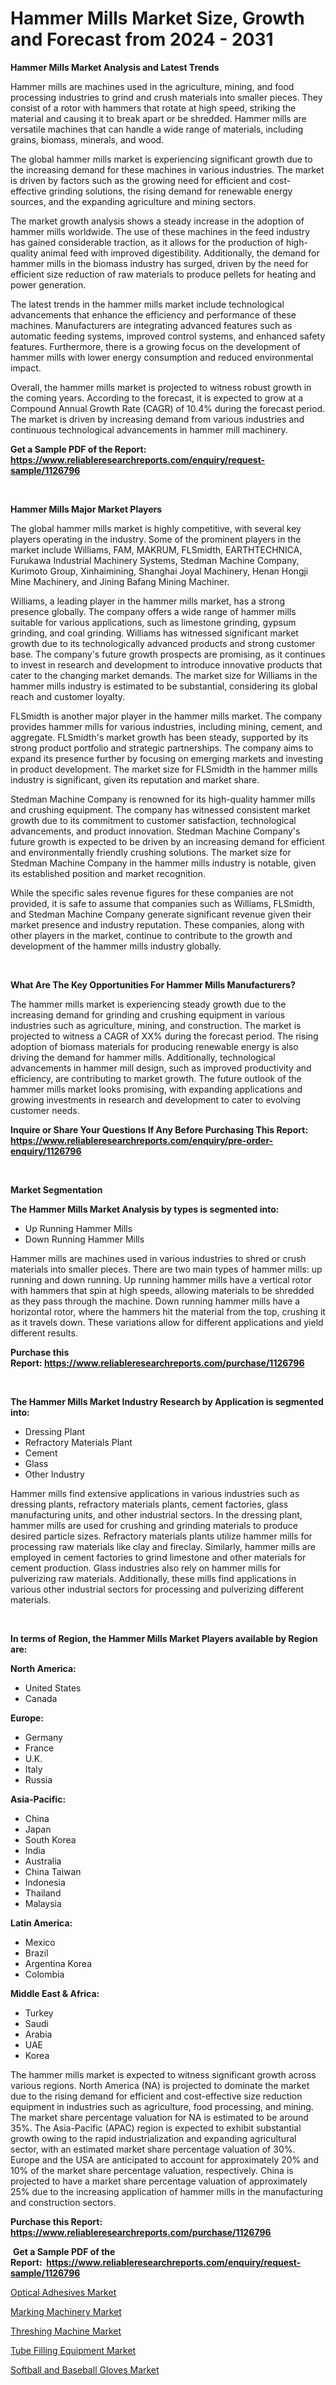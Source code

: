 <p><h1>Hammer Mills Market Size, Growth and Forecast from 2024 - 2031</h1></p><p><strong>Hammer Mills Market Analysis and Latest Trends</strong></p>
<p><p>Hammer mills are machines used in the agriculture, mining, and food processing industries to grind and crush materials into smaller pieces. They consist of a rotor with hammers that rotate at high speed, striking the material and causing it to break apart or be shredded. Hammer mills are versatile machines that can handle a wide range of materials, including grains, biomass, minerals, and wood.</p><p>The global hammer mills market is experiencing significant growth due to the increasing demand for these machines in various industries. The market is driven by factors such as the growing need for efficient and cost-effective grinding solutions, the rising demand for renewable energy sources, and the expanding agriculture and mining sectors.</p><p>The market growth analysis shows a steady increase in the adoption of hammer mills worldwide. The use of these machines in the feed industry has gained considerable traction, as it allows for the production of high-quality animal feed with improved digestibility. Additionally, the demand for hammer mills in the biomass industry has surged, driven by the need for efficient size reduction of raw materials to produce pellets for heating and power generation.</p><p>The latest trends in the hammer mills market include technological advancements that enhance the efficiency and performance of these machines. Manufacturers are integrating advanced features such as automatic feeding systems, improved control systems, and enhanced safety features. Furthermore, there is a growing focus on the development of hammer mills with lower energy consumption and reduced environmental impact.</p><p>Overall, the hammer mills market is projected to witness robust growth in the coming years. According to the forecast, it is expected to grow at a Compound Annual Growth Rate (CAGR) of 10.4% during the forecast period. The market is driven by increasing demand from various industries and continuous technological advancements in hammer mill machinery.</p></p>
<p><strong>Get a Sample PDF of the Report:&nbsp; <a href="https://www.reliableresearchreports.com/enquiry/request-sample/1126796">https://www.reliableresearchreports.com/enquiry/request-sample/1126796</a></strong></p>
<p>&nbsp;</p>
<p><strong>Hammer Mills Major Market Players</strong></p>
<p><p>The global hammer mills market is highly competitive, with several key players operating in the industry. Some of the prominent players in the market include Williams, FAM, MAKRUM, FLSmidth, EARTHTECHNICA, Furukawa Industrial Machinery Systems, Stedman Machine Company, Kurimoto Group, Xinhaimining, Shanghai Joyal Machinery, Henan Hongji Mine Machinery, and Jining Bafang Mining Machiner.</p><p>Williams, a leading player in the hammer mills market, has a strong presence globally. The company offers a wide range of hammer mills suitable for various applications, such as limestone grinding, gypsum grinding, and coal grinding. Williams has witnessed significant market growth due to its technologically advanced products and strong customer base. The company's future growth prospects are promising, as it continues to invest in research and development to introduce innovative products that cater to the changing market demands. The market size for Williams in the hammer mills industry is estimated to be substantial, considering its global reach and customer loyalty.</p><p>FLSmidth is another major player in the hammer mills market. The company provides hammer mills for various industries, including mining, cement, and aggregate. FLSmidth's market growth has been steady, supported by its strong product portfolio and strategic partnerships. The company aims to expand its presence further by focusing on emerging markets and investing in product development. The market size for FLSmidth in the hammer mills industry is significant, given its reputation and market share.</p><p>Stedman Machine Company is renowned for its high-quality hammer mills and crushing equipment. The company has witnessed consistent market growth due to its commitment to customer satisfaction, technological advancements, and product innovation. Stedman Machine Company's future growth is expected to be driven by an increasing demand for efficient and environmentally friendly crushing solutions. The market size for Stedman Machine Company in the hammer mills industry is notable, given its established position and market recognition.</p><p>While the specific sales revenue figures for these companies are not provided, it is safe to assume that companies such as Williams, FLSmidth, and Stedman Machine Company generate significant revenue given their market presence and industry reputation. These companies, along with other players in the market, continue to contribute to the growth and development of the hammer mills industry globally.</p></p>
<p>&nbsp;</p>
<p><strong>What Are The Key Opportunities For Hammer Mills Manufacturers?</strong></p>
<p><p>The hammer mills market is experiencing steady growth due to the increasing demand for grinding and crushing equipment in various industries such as agriculture, mining, and construction. The market is projected to witness a CAGR of XX% during the forecast period. The rising adoption of biomass materials for producing renewable energy is also driving the demand for hammer mills. Additionally, technological advancements in hammer mill design, such as improved productivity and efficiency, are contributing to market growth. The future outlook of the hammer mills market looks promising, with expanding applications and growing investments in research and development to cater to evolving customer needs.</p></p>
<p><strong>Inquire or Share Your Questions If Any Before Purchasing This Report: <a href="https://www.reliableresearchreports.com/enquiry/pre-order-enquiry/1126796">https://www.reliableresearchreports.com/enquiry/pre-order-enquiry/1126796</a></strong></p>
<p>&nbsp;</p>
<p><strong>Market Segmentation</strong></p>
<p><strong>The Hammer Mills Market Analysis by types is segmented into:</strong></p>
<p><ul><li>Up Running Hammer Mills</li><li>Down Running Hammer Mills</li></ul></p>
<p><p>Hammer mills are machines used in various industries to shred or crush materials into smaller pieces. There are two main types of hammer mills: up running and down running. Up running hammer mills have a vertical rotor with hammers that spin at high speeds, allowing materials to be shredded as they pass through the machine. Down running hammer mills have a horizontal rotor, where the hammers hit the material from the top, crushing it as it travels down. These variations allow for different applications and yield different results.</p></p>
<p><strong>Purchase this Report:&nbsp;<a href="https://www.reliableresearchreports.com/purchase/1126796">https://www.reliableresearchreports.com/purchase/1126796</a></strong></p>
<p>&nbsp;</p>
<p><strong>The Hammer Mills Market Industry Research by Application is segmented into:</strong></p>
<p><ul><li>Dressing Plant</li><li>Refractory Materials Plant</li><li>Cement</li><li>Glass</li><li>Other Industry</li></ul></p>
<p><p>Hammer mills find extensive applications in various industries such as dressing plants, refractory materials plants, cement factories, glass manufacturing units, and other industrial sectors. In the dressing plant, hammer mills are used for crushing and grinding materials to produce desired particle sizes. Refractory materials plants utilize hammer mills for processing raw materials like clay and fireclay. Similarly, hammer mills are employed in cement factories to grind limestone and other materials for cement production. Glass industries also rely on hammer mills for pulverizing raw materials. Additionally, these mills find applications in various other industrial sectors for processing and pulverizing different materials.</p></p>
<p>&nbsp;</p>
<p><strong>In terms of Region, the Hammer Mills Market Players available by Region are:</strong></p>
<p>
    <p> <strong> North America: </strong>
        <ul>
            <li>United States</li>
            <li>Canada</li>
        </ul>
        </p> 
    <p> <strong> Europe: </strong>
        <ul>
            <li>Germany</li>
            <li>France</li>
            <li>U.K.</li>
            <li>Italy</li>
            <li>Russia</li>
        </ul>
        </p> 
    <p> <strong> Asia-Pacific: </strong>
        <ul>
            <li>China</li>
            <li>Japan</li>
            <li>South Korea</li>
            <li>India</li>
            <li>Australia</li>
            <li>China Taiwan</li>
            <li>Indonesia</li>
            <li>Thailand</li>
            <li>Malaysia</li>
        </ul>
        </p> 
    <p> <strong> Latin America: </strong>
        <ul>
            <li>Mexico</li>
            <li>Brazil</li>
            <li>Argentina Korea</li>
            <li>Colombia</li>
        </ul>
        </p> 
    <p> <strong> Middle East & Africa: </strong>
        <ul>
            <li>Turkey</li>
            <li>Saudi</li>
            <li>Arabia</li>
            <li>UAE</li>
            <li>Korea</li>
        </ul>
    </p>
    </p>
<p><p>The hammer mills market is expected to witness significant growth across various regions. North America (NA) is projected to dominate the market due to the rising demand for efficient and cost-effective size reduction equipment in industries such as agriculture, food processing, and mining. The market share percentage valuation for NA is estimated to be around 35%. The Asia-Pacific (APAC) region is expected to exhibit substantial growth owing to the rapid industrialization and expanding agricultural sector, with an estimated market share percentage valuation of 30%. Europe and the USA are anticipated to account for approximately 20% and 10% of the market share percentage valuation, respectively. China is projected to have a market share percentage valuation of approximately 25% due to the increasing application of hammer mills in the manufacturing and construction sectors.</p></p>
<p><strong>Purchase this Report: <a href="https://www.reliableresearchreports.com/purchase/1126796">https://www.reliableresearchreports.com/purchase/1126796</a></strong></p>
<p>&nbsp;<strong>Get a Sample PDF of the Report:&nbsp;&nbsp;<a href="https://www.reliableresearchreports.com/enquiry/request-sample/1126796">https://www.reliableresearchreports.com/enquiry/request-sample/1126796</a></strong></p>
<p><strong></strong></p>
<p><p><a href="https://medium.com/@jaremington56468/optical-adhesives-market-size-and-market-trends-complete-industry-overview-2023-to-2030-9a25a5569b71">Optical Adhesives Market</a></p><p><a href="https://medium.com/@jaremington56468/marking-machinery-market-analysis-its-cagr-market-segmentation-and-global-industry-overview-45f4e3ba8f9c">Marking Machinery Market</a></p><p><a href="https://github.com/aliciawhite5576/Market-Research-Report-List-2/blob/main/threshing-machine-market.md">Threshing Machine Market</a></p><p><a href="https://github.com/marloy8/Market-Research-Report-List-2/blob/main/tube-filling-equipment-market.md">Tube Filling Equipment Market</a></p><p><a href="https://medium.com/@jaremington56468/softball-and-baseball-gloves-market-report-reveals-the-latest-trends-and-growth-opportunities-of-57607f6b0f08">Softball and Baseball Gloves Market</a></p></p>